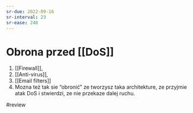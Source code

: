 ```yaml
---
sr-due: 2022-09-16
sr-interval: 23
sr-ease: 248
---
```


# Obrona przed [[DoS]]
1. [[Firewall]],
2. [[Anti-virus]],
3. [[Email filters]]
4. Mozna też tak sie “obronić” ze tworzysz taka architekture, ze przyjmie atak DoS i stwierdzi, ze nie przekaze dalej ruchu.

#review